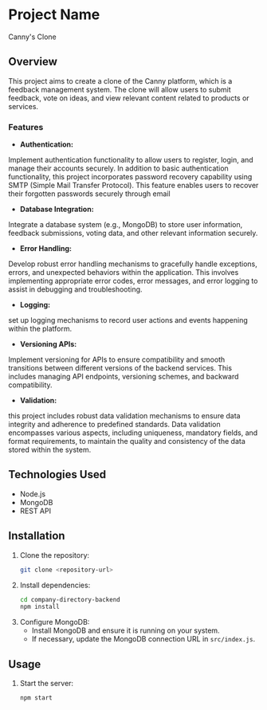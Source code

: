 # Project Name
Canny's Clone

## Overview
This project aims to create a clone of the Canny platform, which is a feedback management system. The clone will allow users to submit feedback, vote on ideas, and view relevant content related to products or services.

### Features
- **Authentication:**

 Implement authentication functionality to allow users to register, login, and manage their accounts securely.
In addition to basic authentication functionality, this project incorporates password recovery capability using SMTP (Simple Mail Transfer Protocol). This feature enables users to recover their forgotten passwords securely through email

- **Database Integration:** 

 Integrate a database system (e.g., MongoDB) to store user information, feedback submissions, voting data, and other relevant information securely.

- **Error Handling:** 

 Develop robust error handling mechanisms to gracefully handle exceptions, errors, and unexpected behaviors within the application. This involves implementing appropriate error codes, error messages, and error logging to assist in debugging and troubleshooting.

- **Logging:** 

 set up logging mechanisms to record user actions and events happening within the platform.

- **Versioning APIs:** 

 Implement versioning for APIs to ensure compatibility and smooth transitions between different versions of the backend services. This includes managing API endpoints, versioning schemes, and backward compatibility.

- **Validation:**

 this project includes robust data validation mechanisms to ensure data integrity and adherence to predefined standards. Data validation encompasses various aspects, including uniqueness, mandatory fields, and format requirements, to maintain the quality and consistency of the data stored within the system.

## Technologies Used
- Node.js
- MongoDB
- REST API


## Installation
1. Clone the repository:
    ```bash
    git clone <repository-url>
    ```
2. Install dependencies:
    ```bash
    cd company-directory-backend
    npm install
    ```
3. Configure MongoDB:
   - Install MongoDB and ensure it is running on your system.
   - If necessary, update the MongoDB connection URL in `src/index.js`.


## Usage
1. Start the server:
    ```bash
    npm start

